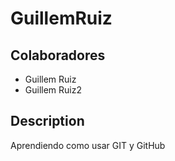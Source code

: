 # GuillemRuiz

## Colaboradores
- Guillem Ruiz
- Guillem Ruiz2

## Description
Aprendiendo como usar GIT y GitHub
 
